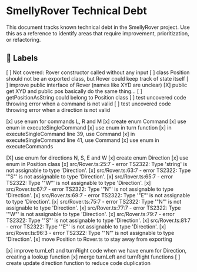 # SmellyRover Technical Debt

This document tracks known technical debt in the SmellyRover project. Use this as a reference to identify areas that require improvement, prioritization, or refactoring.

## :bookmark: Labels

[ ] Not covered: Rover constructor called without any input
[ ] class Position should not be an exported class, but Rover could keep track of state itself
[ ] improve public interface of Rover (names like XYD are unclear)
[X] public get XYD and public pos basically do the same thing...
[ ] getPositionAsString could belong to Position class
[ ] test uncovered code throwing error when a command is not valid
[ ] test uncovered code throwing error when a direction is not valid

[x] use enum for commands L, R and M
    [x] create enum Command
    [x] use enum in executeSingleCommand
        [x] use enum in turn function
            [x] in executeSingleCommand line 39, use Command
            [x] in executeSingleCommand line 41, use Command
    [x] use enum in executeCommands

[X] use enum for directions N, S, E and W
    [x] create enum Direction
    [x] use enum in Position class
        [x] src/Rover.ts:25:7 - error TS2322: Type 'string' is not assignable to type 'Direction'.
        [x] src/Rover.ts:63:7 - error TS2322: Type '"S"' is not assignable to type 'Direction'.
        [x] src/Rover.ts:65:7 - error TS2322: Type '"W"' is not assignable to type 'Direction'.
        [x] src/Rover.ts:67:7 - error TS2322: Type '"N"' is not assignable to type 'Direction'.
        [x] src/Rover.ts:69:7 - error TS2322: Type '"E"' is not assignable to type 'Direction'.
        [x] src/Rover.ts:75:7 - error TS2322: Type '"N"' is not assignable to type 'Direction'.
        [x] src/Rover.ts:77:7 - error TS2322: Type '"W"' is not assignable to type 'Direction'.
        [x] src/Rover.ts:79:7 - error TS2322: Type '"S"' is not assignable to type 'Direction'.
        [x] src/Rover.ts:81:7 - error TS2322: Type '"E"' is not assignable to type 'Direction'.
        [x] src/Rover.ts:96:3 - error TS2322: Type '"N"' is not assignable to type 'Direction'.
        [x] move Position to Rover.ts to stay away from exporting


[x] improve turnLeft and turnRight code when we have enum for Direction, creating a lookup function
[x] merge turnLeft and turnRight functions
[ ] create update direction function to reduce code duplication